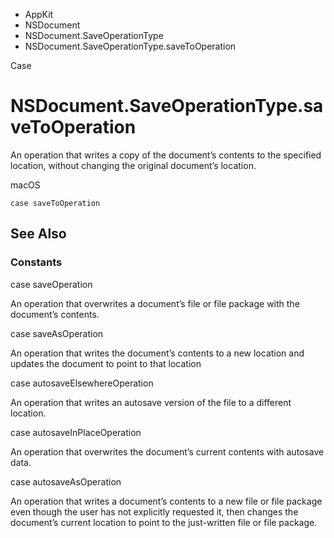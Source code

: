 

- AppKit
- NSDocument
- NSDocument.SaveOperationType
-  NSDocument.SaveOperationType.saveToOperation 

Case

# NSDocument.SaveOperationType.saveToOperation

An operation that writes a copy of the document’s contents to the specified location, without changing the original document’s location.

macOS

``` source
case saveToOperation
```

## See Also

### Constants

case saveOperation

An operation that overwrites a document’s file or file package with the document’s contents.

case saveAsOperation

An operation that writes the document’s contents to a new location and updates the document to point to that location

case autosaveElsewhereOperation

An operation that writes an autosave version of the file to a different location.

case autosaveInPlaceOperation

An operation that overwrites the document’s current contents with autosave data.

case autosaveAsOperation

An operation that writes a document’s contents to a new file or file package even though the user has not explicitly requested it, then changes the document’s current location to point to the just-written file or file package.

